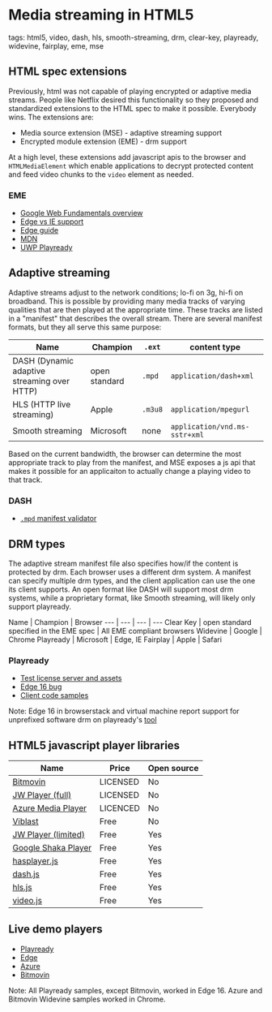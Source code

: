 # Media streaming in HTML5

tags: html5, video, dash, hls, smooth-streaming, drm, clear-key, playready, widevine, fairplay, eme, mse

## HTML spec extensions
Previously, html was not capable of playing encrypted or adaptive media streams. People like Netflix desired this functionality so they proposed and standardized extensions to the HTML spec to make it possible. Everybody wins. The extensions are:

* Media source extension (MSE) - adaptive streaming support
* Encrypted module extension (EME) - drm support

At a high level, these extensions add javascript apis to the browser and `HTMLMediaElement` which enable applications to decrypt protected content and feed video chunks to the `video` element as needed.

### EME
* [Google Web Fundamentals overview](https://developers.google.com/web/fundamentals/media/eme)
* [Edge vs IE support](https://msdn.microsoft.com/en-us/library/mt598601.aspx)
* [Edge guide](https://docs.microsoft.com/en-us/microsoft-edge/dev-guide/multimedia/encrypted-media-extensions)
* [MDN](https://developer.mozilla.org/en-US/docs/Web/API/Encrypted_Media_Extensions_API)
* [UWP Playready](https://docs.microsoft.com/en-us/windows/uwp/audio-video-camera/playready-encrypted-media-extension)

## Adaptive streaming
Adaptive streams adjust to the network conditions; lo-fi on 3g, hi-fi on broadband. This is possible by providing many media tracks of varying qualities that are then played at the appropriate time. These tracks are listed in a "manifest" that describes the overall stream. There are several manifest formats, but they all serve this same purpose:

Name | Champion | `.ext` | content type
--- | --- | --- | ---
DASH (Dynamic adaptive streaming over HTTP) | open standard | `.mpd` | `application/dash+xml`
HLS (HTTP live streaming) | Apple | `.m3u8` | `application/mpegurl`
Smooth streaming | Microsoft | none | `application/vnd.ms-sstr+xml`

Based on the current bandwidth, the browser can determine the most appropriate track to play from the manifest, and MSE exposes a js api that makes it possible for an applicaiton to actually change a playing video to that track.

### DASH
* [`.mpd` manifest validator](http://dashif.org/conformance.html)

## DRM types
The adaptive stream manifest file also specifies how/if the content is protected by drm. Each browser uses a different drm system. A manifest can specify multiple drm types, and the client application can use the one its client supports. An open format like DASH will support most drm systems, while a proprietary format, like Smooth streaming, will likely only support playready.

Name | Champion | Browser
--- | --- | --- | ---
Clear Key | open standard specified in the EME spec | All EME compliant browsers
Widevine | Google | Chrome
Playready | Microsoft | Edge, IE
Fairplay | Apple | Safari

### Playready
* [Test license server and assets](http://test.playready.microsoft.com/Content/Content4X)
* [Edge 16 bug](https://developer.microsoft.com/en-us/microsoft-edge/platform/issues/14593018/)
* [Client code samples](https://github.com/Microsoft/Windows-universal-samples/tree/master/Samples/PlayReady)

Note: Edge 16 in browserstack and virtual machine report support for unprefixed software drm on playready's [tool](http://test.playready.microsoft.com/Tool/Hwdrm)

## HTML5 javascript player libraries
Name | Price | Open source
--- | --- | ---
[Bitmovin](https://bitmovin.com/video-player/) | LICENSED | No
[JW Player (full)](https://developer.jwplayer.com/) | LICENSED | No
[Azure Media Player](http://amp.azure.net/libs/amp/latest/docs/index.html) | LICENCED | No
[Viblast](http://viblast.com/player/) | Free | No
[JW Player (limited) ](https://github.com/jwplayer/jwplayer) | Free | Yes
[Google Shaka Player](https://github.com/google/shaka-player) | Free | Yes
[hasplayer.js](https://github.com/Orange-OpenSource/hasplayer.js) | Free | Yes
[dash.js](https://github.com/Dash-Industry-Forum/dash.js) | Free | Yes
[hls.js](https://github.com/video-dev/hls.js/) | Free | Yes
[video.js](https://github.com/videojs/video.js) | Free | Yes

## Live demo players
* [Playready](https://test.playready.microsoft.com/Tool/PlayerHAS)
* [Edge](https://developer.microsoft.com/en-us/microsoft-edge/testdrive/demos/eme/)
* [Azure](https://ampdemo.azureedge.net/azuremediaplayer.html)
* [Bitmovin](https://bitmovin.com/mpeg-dash-hls-drm-test-player/)

Note: All Playready samples, except Bitmovin, worked in Edge 16. Azure and Bitmovin Widevine samples worked in Chrome.
